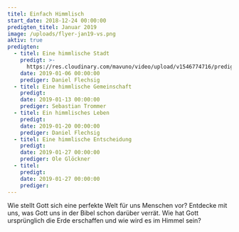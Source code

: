 ```yaml
---
titel: Einfach Himmlisch
start_date: 2018-12-24 00:00:00
predigten_titel: Januar 2019
image: /uploads/flyer-jan19-vs.png
aktiv: true
predigten:
  - titel: Eine himmlische Stadt
    predigt: >-
      https://res.cloudinary.com/mavuno/video/upload/v1546774716/predigten/Einfach%20himmlisch/20190106_Predigt_Flechsig_einfach_himmlisch_01.mp3
    date: 2019-01-06 00:00:00
    prediger: Daniel Flechsig
  - titel: Eine himmlische Gemeinschaft
    predigt:
    date: 2019-01-13 00:00:00
    prediger: Sebastian Trommer
  - titel: Ein himmlisches Leben
    predigt:
    date: 2019-01-20 00:00:00
    prediger: Daniel Flechsig
  - titel: Eine himmlische Entscheidung
    predigt:
    date: 2019-01-27 00:00:00
    prediger: Ole Glöckner
  - titel:
    predigt:
    date: 2019-01-27 00:00:00
    prediger:
---
```


Wie stellt Gott sich eine perfekte Welt für uns Menschen vor? Entdecke mit uns, was Gott uns in der Bibel schon darüber verrät. Wie hat Gott ursprünglich die Erde erschaffen und wie wird es im Himmel sein?